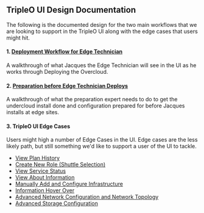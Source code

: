 ## TripleO UI Design Documentation

The following is the documented design for the two main workflows that we are looking to support in the TripleO UI along with the edge cases that users might hit.

#### 1. [Deployment Workflow for Edge Technician](https://lizsurette.github.io/OpenStack-Design/tripleo-ui/1-deployment%20workflow%20for%20edge%20technician/1.deploymentbyjacques)
A walkthrough of what Jacques the Edge Technician will see in the UI as he works through Deploying the Overcloud.


#### 2. [Preparation before Edge Technician Deploys](https://lizsurette.github.io/OpenStack-Design/tripleo-ui/2-preparation%20before%20edge%20technician%20deploys/preparedeploymentbyexpert)
A walkthrough of what the preparation expert needs to do to get the undercloud install done and configuration prepared for before Jacques installs at edge sites.


#### 3. TripleO UI Edge Cases
Users might high a number of Edge Cases in the UI. Edge cases are the less likely path, but still something we'd like to support a user of the UI to tackle.
- [View Plan History](https://lizsurette.github.io/OpenStack-Design/tripleo-ui/3-tripleo%20ui%20edge%20cases/1.viewplanhistory)
- [Create New Role (Shuttle Selection)](https://lizsurette.github.io/OpenStack-Design/tripleo-ui/3-tripleo%20ui%20edge%20cases/2.createnewrole)
- [View Service Status](https://lizsurette.github.io/OpenStack-Design/tripleo-ui/3-tripleo%20ui%20edge%20cases/3.viewservicestatus)
- [View About Information](https://lizsurette.github.io/OpenStack-Design/tripleo-ui/3-tripleo%20ui%20edge%20cases/4.viewaboutinformation)
- [Manually Add and Configure Infrastructure](https://lizsurette.github.io/OpenStack-Design/tripleo-ui/3-tripleo%20ui%20edge%20cases/5.manuallyaddandconfigureintrospectiondetails)
- [Information Hover Over](https://lizsurette.github.io/OpenStack-Design/tripleo-ui/3-tripleo%20ui%20edge%20cases/6.informationhoverover)
- [Advanced Network Configuration and Network Topology](https://lizsurette.github.io/OpenStack-Design/tripleo-ui/3-tripleo%20ui%20edge%20cases/7.advancednetworkconfigurationandtopology)
- [Advanced Storage Configuration](https://lizsurette.github.io/OpenStack-Design/tripleo-ui/3-tripleo%20ui%20edge%20cases/8.advancedstorageconfiguration)
